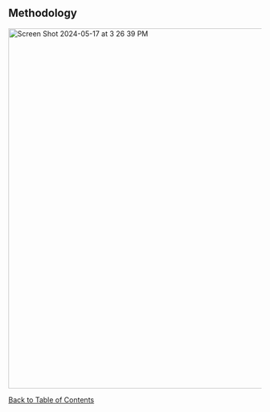 ## Methodology
<img width="716" alt="Screen Shot 2024-05-17 at 3 26 39 PM" src="https://github.com/sijiadisa/SimSearchHub/assets/62917984/6a368411-ec74-4342-82b7-5acac1951637">

[Back to Table of Contents](/README.md#table-of-contents)